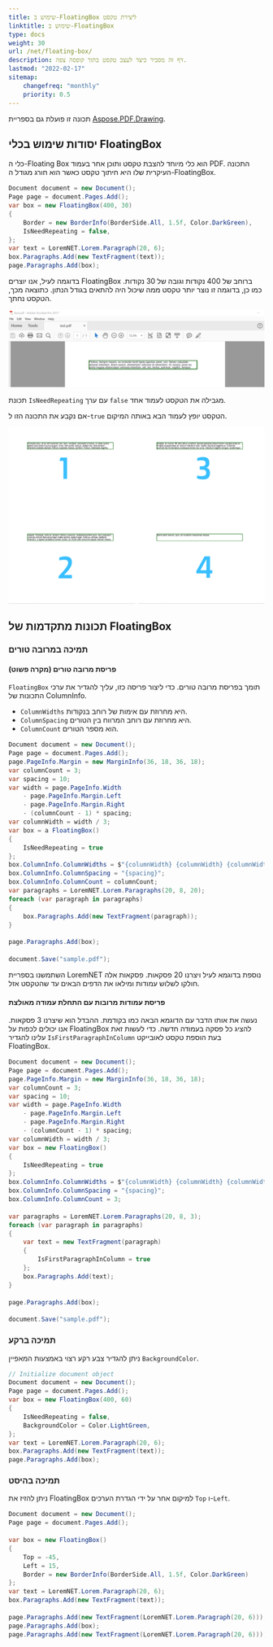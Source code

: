 ```yaml
---
title: שימוש ב-FloatingBox ליצירת טקסט
linktitle: שימוש ב-FloatingBox
type: docs
weight: 30
url: /net/floating-box/
description: דף זה מסביר כיצד לעצב טקסט בתוך קופסה צפה.
lastmod: "2022-02-17"
sitemap:
    changefreq: "monthly"
    priority: 0.5
---
```


תכונה זו פועלת גם בספריית [Aspose.PDF.Drawing](/pdf/net/drawing/).

## יסודות שימוש בכלי FloatingBox

כלי ה-Floating Box הוא כלי מיוחד להצבת טקסט ותוכן אחר בעמוד PDF. התכונה העיקרית שלו היא חיתוך טקסט כאשר הוא חורג מגודל ה-FloatingBox.

```cs
Document document = new Document();
Page page = document.Pages.Add();
var box = new FloatingBox(400, 30)
{
    Border = new BorderInfo(BorderSide.All, 1.5f, Color.DarkGreen),
    IsNeedRepeating = false,
};
var text = LoremNET.Lorem.Paragraph(20, 6);
box.Paragraphs.Add(new TextFragment(text));
page.Paragraphs.Add(box);
```  

בדוגמה לעיל, אנו יוצרים FloatingBox ברוחב של 400 נקודות וגובה של 30 נקודות.
כמו כן, בדוגמה זו נוצר יותר טקסט ממה שיכול היה להתאים בגודל הנתון.
כתוצאה מכך, הטקסט נחתך.

![תמונה 1](image01.png)

תכונת `IsNeedRepeating` עם ערך `false` מגבילה את הטקסט לעמוד אחד.

אם נקבע את התכונה הזו ל-`true` הטקסט יופץ לעמוד הבא באותה המיקום.

![תמונה 2](image02.png)

## תכונות מתקדמות של FloatingBox

### תמיכה במרובה טורים

#### פריסת מרובה טורים (מקרה פשוט)

`FloatingBox` תומך בפריסת מרובה טורים. כדי ליצור פריסה כזו, עליך להגדיר את ערכי התכונות של ColumnInfo.

* `ColumnWidths` היא מחרוזת עם אימות של רוחב בנקודות.
* `ColumnSpacing` היא מחרוזת עם רוחב המרווח בין הטורים.
* `ColumnCount` הוא מספר הטורים.

```cs
Document document = new Document();
Page page = document.Pages.Add();
page.PageInfo.Margin = new MarginInfo(36, 18, 36, 18);
var columnCount = 3;
var spacing = 10;
var width = page.PageInfo.Width 
    - page.PageInfo.Margin.Left 
    - page.PageInfo.Margin.Right 
    - (columnCount - 1) * spacing;
var columnWidth = width / 3;
var box = a FloatingBox()
{
    IsNeedRepeating = true
};
box.ColumnInfo.ColumnWidths = $"{columnWidth} {columnWidth} {columnWidth}";
box.ColumnInfo.ColumnSpacing = "{spacing}";
box.ColumnInfo.ColumnCount = columnCount;
var paragraphs = LoremNET.Lorem.Paragraphs(20, 8, 20);
foreach (var paragraph in paragraphs)
{
    box.Paragraphs.Add(new TextFragment(paragraph));
}

page.Paragraphs.Add(box);

document.Save("sample.pdf");
```
השתמשנו בספריית LoremNET נוספת בדוגמא לעיל ויצרנו 20 פסקאות. פסקאות אלה חולקו לשלוש עמודות ומילאו את הדפים הבאים עד שהטקסט אזל.

#### פריסת עמודות מרובות עם התחלת עמודה מאולצת

נעשה את אותו הדבר עם הדוגמא הבאה כמו בקודמת. ההבדל הוא שיצרנו 3 פסקאות. אנו יכולים לכפות על FloatingBox להציג כל פסקה בעמודה חדשה. כדי לעשות זאת עלינו להגדיר `IsFirstParagraphInColumn` בעת הוספת טקסט לאובייקט FloatingBox.

```cs
Document document = new Document();
Page page = document.Pages.Add();
page.PageInfo.Margin = new MarginInfo(36, 18, 36, 18);
var columnCount = 3;
var spacing = 10;
var width = page.PageInfo.Width 
    - page.PageInfo.Margin.Left 
    - page.PageInfo.Margin.Right 
    - (columnCount - 1) * spacing;
var columnWidth = width / 3;
var box = new FloatingBox()
{
    IsNeedRepeating = true
};
box.ColumnInfo.ColumnWidths = $"{columnWidth} {columnWidth} {columnWidth}";
box.ColumnInfo.ColumnSpacing = "{spacing}";
box.ColumnInfo.ColumnCount = 3;

var paragraphs = LoremNET.Lorem.Paragraphs(20, 8, 3);
foreach (var paragraph in paragraphs)
{
    var text = new TextFragment(paragraph)
    {
        IsFirstParagraphInColumn = true
    };
    box.Paragraphs.Add(text);
}

page.Paragraphs.Add(box);

document.Save("sample.pdf");
```
### תמיכה ברקע

ניתן להגדיר צבע רקע רצוי באמצעות המאפיין `BackgroundColor`.

```cs
// Initialize document object
Document document = new Document();
Page page = document.Pages.Add();
var box = new FloatingBox(400, 60)
{
    IsNeedRepeating = false,
    BackgroundColor = Color.LightGreen,
};
var text = LoremNET.Lorem.Paragraph(20, 6);
box.Paragraphs.Add(new TextFragment(text));
page.Paragraphs.Add(box);
```

### תמיכה בהיסט

ניתן להזיז את FloatingBox למיקום אחר על ידי הגדרת הערכים `Top` ו-`Left`.

```cs
Document document = new Document();
Page page = document.Pages.Add();

var box = new FloatingBox()
{
    Top = -45,
    Left = 15,
    Border = new BorderInfo(BorderSide.All, 1.5f, Color.DarkGreen)
};
var text = LoremNET.Lorem.Paragraph(20, 6);
box.Paragraphs.Add(new TextFragment(text));

page.Paragraphs.Add(new TextFragment(LoremNET.Lorem.Paragraph(20, 6)));
page.Paragraphs.Add(box);            
page.Paragraphs.Add(new TextFragment(LoremNET.Lorem.Paragraph(20, 6)));
```

